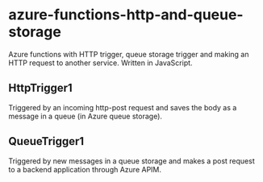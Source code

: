 # azure-functions-http-and-queue-storage
Azure functions with HTTP trigger, queue storage trigger and making an HTTP request to another service. Written in JavaScript.
## HttpTrigger1
Triggered by an incoming http-post request and saves the body as a message in a queue (in Azure queue storage).
## QueueTrigger1
Triggered by new messages in a queue storage and makes a post request to a backend application through Azure APIM.
